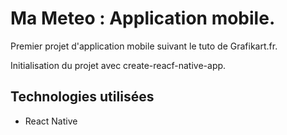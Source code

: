 # Ma Meteo : Application mobile.

Premier projet d'application mobile suivant le tuto de Grafikart.fr.

Initialisation du projet avec create-reacf-native-app.

## Technologies utilisées

- React Native
